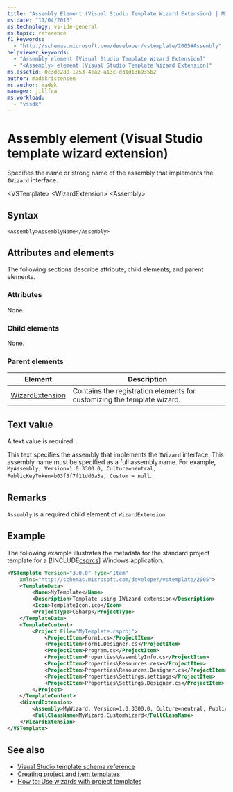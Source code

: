 ```yaml
---
title: "Assembly Element (Visual Studio Template Wizard Extension) | Microsoft Docs"
ms.date: "11/04/2016"
ms.technology: vs-ide-general
ms.topic: reference
f1_keywords:
  - "http://schemas.microsoft.com/developer/vstemplate/2005#Assembly"
helpviewer_keywords:
  - "Assembly element [Visual Studio Template Wizard Extension]"
  - "<Assembly> element [Visual Studio Template Wizard Extension]"
ms.assetid: 0c3dc280-1753-4ea2-a13c-d31d13b935b2
author: madskristensen
ms.author: madsk
manager: jillfra
ms.workload:
  - "vssdk"
---
```

# Assembly element (Visual Studio template wizard extension)
Specifies the name or strong name of the assembly that implements the `IWizard` interface.

 \<VSTemplate>
\<WizardExtension>
\<Assembly>

## Syntax

```
<Assembly>AssemblyName</Assembly>
```

## Attributes and elements
 The following sections describe attribute, child elements, and parent elements.

### Attributes
 None.

### Child elements
 None.

### Parent elements

|Element|Description|
|-------------|-----------------|
|[WizardExtension](../extensibility/wizardextension-element-visual-studio-templates.md)|Contains the registration elements for customizing the template wizard.|

## Text value
 A text value is required.

 This text specifies the assembly that implements the `IWizard` interface. This assembly name must be specified as a full assembly name. For example, `MyAssembly, Version=1.0.3300.0, Culture=neutral, PublicKeyToken=b03f5f7f11dd0a3a, Custom = null`.

## Remarks
 `Assembly` is a required child element of `WizardExtension`.

## Example
 The following example illustrates the metadata for the standard project template for a [!INCLUDE[csprcs](../data-tools/includes/csprcs_md.md)] Windows application.

```xml
<VSTemplate Version="3.0.0" Type="Item"
    xmlns="http://schemas.microsoft.com/developer/vstemplate/2005">
    <TemplateData>
        <Name>MyTemplate</Name>
        <Description>Template using IWizard extension</Description>
        <Icon>TemplateIcon.ico</Icon>
        <ProjectType>CSharp</ProjectType>
    </TemplateData>
    <TemplateContent>
        <Project File="MyTemplate.csproj">
            <ProjectItem>Form1.cs</ProjectItem>
            <ProjectItem>Form1.Designer.cs</ProjectItem>
            <ProjectItem>Program.cs</ProjectItem>
            <ProjectItem>Properties\AssemblyInfo.cs</ProjectItem>
            <ProjectItem>Properties\Resources.resx</ProjectItem>
            <ProjectItem>Properties\Resources.Designer.cs</ProjectItem>
            <ProjectItem>Properties\Settings.settings</ProjectItem>
            <ProjectItem>Properties\Settings.Designer.cs</ProjectItem>
        </Project>
    </TemplateContent>
    <WizardExtension>
        <Assembly>MyWizard, Version=1.0.3300.0, Culture=neutral, PublicKeyToken=b03f5f7f11dd0a3a, Custom=null</Assembly>
        <FullClassName>MyWizard.CustomWizard</FullClassName>
    </WizardExtension>
</VSTemplate>
```

## See also

- [Visual Studio template schema reference](../extensibility/visual-studio-template-schema-reference.md)
- [Creating project and item templates](../ide/creating-project-and-item-templates.md)
- [How to: Use wizards with project templates](../extensibility/how-to-use-wizards-with-project-templates.md)